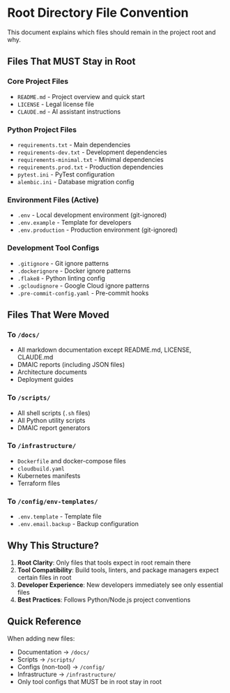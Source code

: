 # Root Directory File Convention

This document explains which files should remain in the project root and why.

## Files That MUST Stay in Root

### Core Project Files
- `README.md` - Project overview and quick start
- `LICENSE` - Legal license file
- `CLAUDE.md` - AI assistant instructions

### Python Project Files
- `requirements.txt` - Main dependencies
- `requirements-dev.txt` - Development dependencies
- `requirements-minimal.txt` - Minimal dependencies
- `requirements.prod.txt` - Production dependencies
- `pytest.ini` - PyTest configuration
- `alembic.ini` - Database migration config

### Environment Files (Active)
- `.env` - Local development environment (git-ignored)
- `.env.example` - Template for developers
- `.env.production` - Production environment (git-ignored)

### Development Tool Configs
- `.gitignore` - Git ignore patterns
- `.dockerignore` - Docker ignore patterns
- `.flake8` - Python linting config
- `.gcloudignore` - Google Cloud ignore patterns
- `.pre-commit-config.yaml` - Pre-commit hooks

## Files That Were Moved

### To `/docs/`
- All markdown documentation except README.md, LICENSE, CLAUDE.md
- DMAIC reports (including JSON files)
- Architecture documents
- Deployment guides

### To `/scripts/`
- All shell scripts (`.sh` files)
- All Python utility scripts
- DMAIC report generators

### To `/infrastructure/`
- `Dockerfile` and docker-compose files
- `cloudbuild.yaml`
- Kubernetes manifests
- Terraform files

### To `/config/env-templates/`
- `.env.template` - Template file
- `.env.email.backup` - Backup configuration

## Why This Structure?

1. **Root Clarity**: Only files that tools expect in root remain there
2. **Tool Compatibility**: Build tools, linters, and package managers expect certain files in root
3. **Developer Experience**: New developers immediately see only essential files
4. **Best Practices**: Follows Python/Node.js project conventions

## Quick Reference

When adding new files:
- Documentation → `/docs/`
- Scripts → `/scripts/`
- Configs (non-tool) → `/config/`
- Infrastructure → `/infrastructure/`
- Only tool configs that MUST be in root stay in root